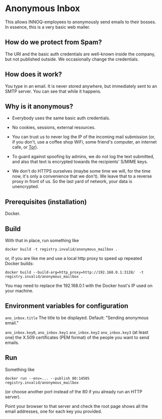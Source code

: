 # Anonymous Inbox

This allows INNOQ-employees to anonymously send emails to their
bosses.  In essence, this is a very basic web mailer.

## How do we protect from Spam?

The URI and the basic auth credentials are well-known inside the company,
but not published outside.  We occasionally change the credentials.

## How does it work?

You type in an email.  It is never stored anywhere, but immediately
sent to an SMTP server.  You can see that while it happens.

## Why is it anonymous?

* Everybody uses the same basic auth credentials.

* No cookies, sessions, external resources.

* You can trust us to never log the IP of the incoming mail submission
  (or, if you don't, use a coffee shop WiFi, some friend's computer,
  an internet cafe, or [Tor](https://www.torproject.org/)).

* To guard against spoofing by admins, we do not log the text submitted,
  and also that text is encrypted towards the recipients' S/MIME keys.

* We don't do HTTPS ourselves (maybe some time we will, for the time
  now, it's only a convenience that we don't).  We leave that to a
  reverse proxy in front of us.  So the last yard of network, your
  data is unencrypted.

## Prerequisites (installation)

Docker.

## Build

With that in place, run something like

    docker build -t registry.invalid/anonymous_mailbox .

or, if you are like me and use a local http proxy to speed up repeated
Docker builds:

    docker build --build-arg=http_proxy=http://192.168.0.1:3128/  -t registry.invalid/anonymous_mailbox .

You may need to replace the 192.168.0.1 with the Docker host's IP
used on your machine.

## Environment variables for configuration

`ano_inbox.title` The title to be displayed. Default: "Sending anonymous email."

`ano_inbox.key0`, `ano_inbox.key1` `ano_inbox.key2` `ano_inbox.key3`
(at least one) the X.509 certificates (PEM format) of the people you
want to send emails.


## Run

Something like

    docker run --env=... --publish 80:14505 registry.invalid/anonymous_mailbox

(or choose another port instead of the 80 if you already run an HTTP
server).

Point your browser to that server and check the root page shows all
the email addresses, one for each key you provided.
